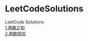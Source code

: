 # LeetCodeSolutions
LeetCode Solutions   
[1.两数之和](https://github.com/fenglinggod/LeetCodeSolutions/tree/master/solutions/01)  
[2.两数相加](https://github.com/fenglinggod/LeetCodeSolutions/tree/master/solutions/02)  